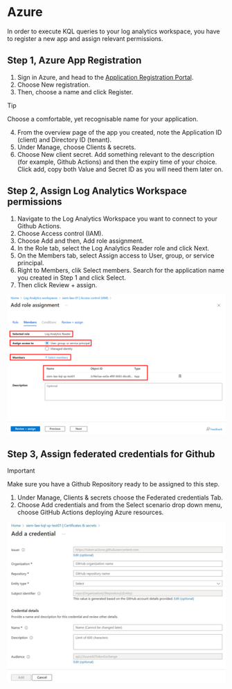 # Azure
In order to execute KQL queries to your log analytics workspace, you have to register a new app and assign relevant permissions.

## Step 1, Azure App Registration

1. Sign in Azure, and head to the [Application Registration Portal](https://portal.azure.com/#blade/Microsoft_AAD_IAM/ActiveDirectoryMenuBlade/RegisteredApps).
2. Choose New registration.
3. Then, choose a name and click Register.
> [!TIP]
> Choose a comfortable, yet recognisable name for your application.
4. From the overview page of the app you created, note the Application ID (client) and Directory ID (tenant).
5. Under Manage, choose Clients & secrets.
6. Choose New client secret. Add something relevant to the description (for example, Github Actions) and then the expiry time of your choice. Click add, copy both Value and Secret ID as you will need them later on.

## Step 2, Assign Log Analytics Workspace permissions

1. Navigate to the Log Analytics Workspace you want to connect to your Github Actions.
2. Choose Access control (IAM).
3. Choose Add and then, Add role assignment.
4. In the Role tab, select the Log Analytics Reader role and click Next.
5. On the Members tab, select Assign access to  User, group, or service principal.
6. Right to Members, clik Select members. Search for the application name you created in Step 1 and click Select.
7. Then click  Review + assign.

<p align="center">
  <img src="https://github.com/christosgalano/kql-template-repo/blob/main/docs/images/kql-azure-guide-01.jpg">
</p>

## Step 3, Assign federated credentials for Github
> [!IMPORTANT]
> Make sure you have a Github Repository ready to be assigned to this step.
1. Under Manage, Clients & secrets choose the Federated credentials Tab.
2. Choose Add credentials and from the Select scenario drop down menu, choose GitHub Actions deploying Azure resources.

<p align="center">
  <img src="https://github.com/christosgalano/kql-template-repo/blob/main/docs/images/kql-azure-guide-02.jpg">
</p>
